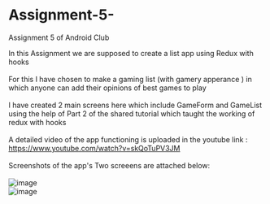 # Assignment-5-
Assignment 5 of Android Club

In this Assignment we are supposed to create a list app using Redux with hooks 
\
\
For this I have chosen to make a gaming list (with gamery apperance ) in which anyone can add their opinions of best games to play 
\
\
I have created 2 main screens here which include GameForm and GameList using the help of Part 2 of the shared tutorial which taught the working of redux with hooks 
\
\
A detailed video of the app functioning is uploaded in the youtube link : https://www.youtube.com/watch?v=skQoTuPV3JM
\
\
Screenshots of the app's Two screeens are attached below:
\
\
![image](https://user-images.githubusercontent.com/84237347/124331528-ff5bdb80-dbac-11eb-9914-b8ec145d6d1e.png)
\
![image](https://user-images.githubusercontent.com/84237347/124331566-13074200-dbad-11eb-9418-4f7fda20569c.png)
